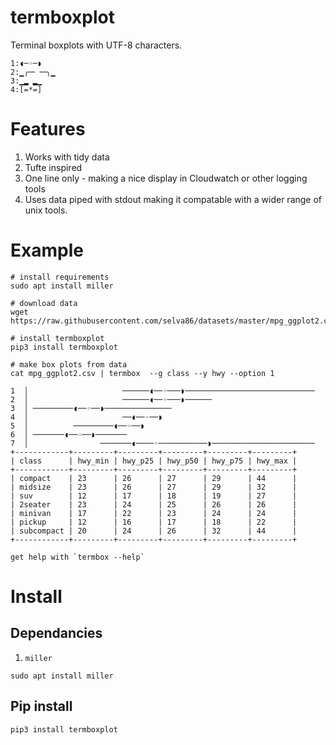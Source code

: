 # termboxplot

Terminal boxplots with UTF-8 characters.

```
1:◖─◦─◗ 
2:▁╭─╴╶─╮▁ 
3:▁▂ ▂▁
4:[=*=] 
```

# Features

1. Works with tidy data
2. Tufte inspired
3. One line only - making a nice display in Cloudwatch or other logging tools
4. Uses data piped with stdout making it compatable with a wider range of unix tools.

# Example 

```
# install requirements
sudo apt install miller

# download data
wget https://raw.githubusercontent.com/selva86/datasets/master/mpg_ggplot2.csv

# install termboxplot
pip3 install termboxplot

# make box plots from data
cat mpg_ggplot2.csv | termbox  --g class --y hwy --option 1

1  │                     ──────◖──◦───◗─────────────────────────────
2  │                     ──────◖──◦───◗──────
3  │ ─────────◖──◦──◗───────────────
4  │                     ──◖──◦──◗
5  │          ─────────◖──◦──◗
6  │ ───────◖──◦──◗───────
7  │                ───────◖────◦───────────◗───────────────────────
+------------+---------+---------+---------+---------+---------+
| class      | hwy_min | hwy_p25 | hwy_p50 | hwy_p75 | hwy_max |
+------------+---------+---------+---------+---------+---------+
| compact    | 23      | 26      | 27      | 29      | 44      |
| midsize    | 23      | 26      | 27      | 29      | 32      |
| suv        | 12      | 17      | 18      | 19      | 27      |
| 2seater    | 23      | 24      | 25      | 26      | 26      |
| minivan    | 17      | 22      | 23      | 24      | 24      |
| pickup     | 12      | 16      | 17      | 18      | 22      |
| subcompact | 20      | 24      | 26      | 32      | 44      |
+------------+---------+---------+---------+---------+---------+

get help with `termbox --help`
```

# Install

## Dependancies

1. `miller`

```
sudo apt install miller
```

## Pip install

```
pip3 install termboxplot
```


